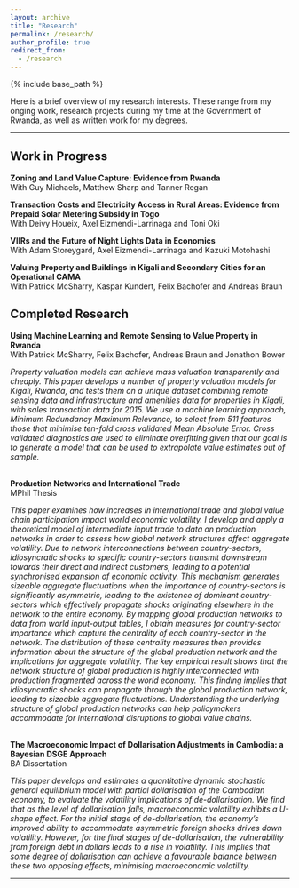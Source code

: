 ```yaml
---
layout: archive
title: "Research"
permalink: /research/
author_profile: true
redirect_from:
  - /research
---
```


{% include base_path %}

Here is a brief overview of my research interests. These range from my onging work, research projects during my time at the Government of Rwanda, as well as written work for my degrees.

---
## Work in Progress

**Zoning and Land Value Capture: Evidence from Rwanda** \
With Guy Michaels, Matthew Sharp and Tanner Regan

**Transaction Costs and Electricity Access in Rural Areas: Evidence from Prepaid Solar Metering Subsidy in Togo** \
With Deivy Houeix, Axel Eizmendi-Larrinaga and Toni Oki

**VIIRs and the Future of Night Lights Data in Economics** \
With Adam Storeygard, Axel Eizmendi-Larrinaga and Kazuki Motohashi

**Valuing Property and Buildings in Kigali and Secondary Cities for an Operational CAMA** \
With Patrick McSharry, Kaspar Kundert, Felix Bachofer and Andreas Braun

## Completed Research

**Using Machine Learning and Remote Sensing to Value Property in Rwanda** \
With Patrick McSharry, Felix Bachofer, Andreas Braun and Jonathon Bower  

*Property valuation models can achieve mass valuation transparently and cheaply. This paper
develops a number of property valuation models for Kigali, Rwanda, and tests them on a unique dataset combining remote sensing data and infrastructure and amenities data for properties in Kigali, with sales transaction data for 2015. We use a machine learning approach, Minimum Redundancy Maximum Relevance, to select from 511 features those that minimise ten-fold cross validated Mean Absolute Error. Cross validated diagnostics are used to eliminate overfitting given that our goal is to generate a model that can be used to extrapolate value estimates out of sample.*
<!--
  \
**Rwanda's Agricultural Productivity Gap**

*From the 1990s until the late 2010s, there are three distinct three distinct stages describing the trends in Rwanda’s (unadjusted) agricultural productivity gap. Firstly, during the pre-transition stage from 1991 to 2002, the gap is incredibly large and volatile with an average of 10.15. Secondly,the transition stage from 2002 to 2005 is marked by a steep and permanent decline in the gap from 11.61 to 5.01 over this short time period. Finally, the post-transition stage from 2005 onwards sees the gap stabilise significantly, averaging a much more respectable 6.01 during this decade. Furthermore, a sizeable portion of this gap can be explained by differences in sectoral human capital.*

Download [here](https://github.com/pbrimble/pbrimble.github.io/raw/master/files/rwanda_apg_2018_02.pdf).
-->
  \
**Production Networks and International Trade**  \
MPhil Thesis

*This paper examines how increases in international trade and global value chain participation impact world economic volatility. I develop and apply a theoretical model of intermediate input trade to data on production networks in order to assess how global network structures affect aggregate volatility. Due to network interconnections between country-sectors, idiosyncratic shocks to specific country-sectors transmit downstream towards their direct and indirect customers, leading to a potential synchronised expansion of economic activity. This mechanism generates sizeable aggregate fluctuations when the importance of country-sectors is significantly asymmetric, leading to the existence of dominant country-sectors which effectively propagate shocks originating elsewhere in the network to the entire economy. By mapping global production networks to data from world input-output tables, I obtain measures for country-sector importance which capture the centrality of each country-sector in the network. The distribution of these centrality measures then provides information about the structure of the global production network and the implications for aggregate volatility. The key empirical result shows that the network structure of global production is highly interconnected with production fragmented across the world economy. This finding implies that idiosyncratic shocks can propagate through the global production network, leading to sizeable aggregate fluctuations. Understanding the underlying structure of global production networks can help policymakers accommodate for international disruptions to global value chains.*

  \
**The Macroeconomic Impact of Dollarisation Adjustments in Cambodia: a Bayesian DSGE Approach** \
BA Dissertation

*This paper develops and estimates a quantitative dynamic stochastic general equilibrium model with partial dollarisation of the Cambodian economy, to evaluate the volatility implications of de-dollarisation. We find that as the level of dollarisation falls, macroeconomic volatility exhibits a U-shape effect. For the initial stage of de-dollarisation, the economy’s improved ability to accommodate asymmetric foreign shocks drives down volatility. However, for the final stages of de-dollarisation, the vulnerability from foreign debt in dollars leads to a rise in volatility. This implies that some degree of dollarisation can achieve a favourable balance between these two opposing effects, minimising macroeconomic volatility.*


<!--
---
# Econometrics

## Repeated *k*-Fold Cross-Validation Estimators

For estimation and inference on heterogenous treatment effects, Chernozhukov et al. (2019) use a repeated split-sample estimator. The benefits of this estimator is to avoid over-fitting the data and other irregularities, but comes at the cost of lower power as only a proportion of the data is used for inference. I am interested to see if a *k*-fold cross-validated estimator could achieve similar benefits, but allowing for the entire data to be used for inference.

The idea is relatively simple. In the split-sample estimator, the data is split into a training sample (A) and a validation sample (B). Conditional average treatment effects (CATE) are estimated using the training sample, then predictions are made using the validation sample, upon which inference is performed. Suppose that *k*=2, then the 2-fold cross-validated estimator would split the data into two samples (A and B) like with the split-sample estimator. The difference is that instead of only obtaining predictions for Sample B using a model trained with Sample A, I supplement this with predictions for Sample A using a model trained with Sample B. Therefore, all the predictions are out-of-sample and inference can then be performed on the entire sample.
-->
---
